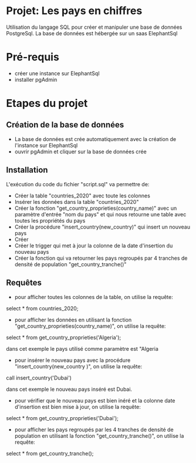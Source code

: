 # Projet: Les pays en chiffres
Utilisation du langage SQL pour créer et manipuler une base de données PostgreSql.
La base de données est hébergée sur un saas ElephantSql


# Pré-requis
* créer une instance sur ElephantSql
* installer pgAdmin

# Etapes du projet

## Création de la base de données                                                                        
* La base de données est crée automatiquement avec la création de l'instance sur ElephantSql  
* ouvrir pgAdmin et cliquer sur la base de données crée

## Installation
L'exécution du code du fichier "script.sql" va permettre de:
* Créer la table "countries_2020" avec toute les colonnes
* Insérer les données dans la table "countries_2020"
* Créer la fonction "get_country_proprieties(country_name)" avec un paramètre d'entrée "nom du pays" et qui nous retourne une table avec toutes les propriétés du pays
* Créer la procédure "insert_country(new_country)" qui insert un nouveau pays
* Créer 
* Créer le trigger qui met à jour la colonne de la date d'insertion du nouveau pays
* Créer la fonction qui va retourner les pays regroupés par 4 tranches de densité de population "get_country_tranche()"

## Requêtes

* pour afficher toutes les colonnes de la table, on utilise la requête:

select * from countries_2020;

* pour afficher les données en utilisant  la fonction  "get_country_proprieties(country_name)", on utilise la requête:

select * from get_country_proprieties('Algeria');      

dans cet exemple le pays utilisé comme paramètre est  "Algeria

* pour insérer le nouveau pays avec la procédure  "insert_country(new_country )", on utilise la requête:

call insert_country('Dubai')

dans cet exemple le nouveau pays inséré est Dubai.

* pour vérifier que le nouveau pays est bien inéré et la colonne date d'insertion est bien mise à jour, on utilise la requête:

select * from get_country_proprieties('Dubai');  

* pour afficher les pays regroupés par les 4 tranches de densité de population en utilisant la fonction "get_country_tranche()", on utilise la requête:

select * from get_country_tranche();
